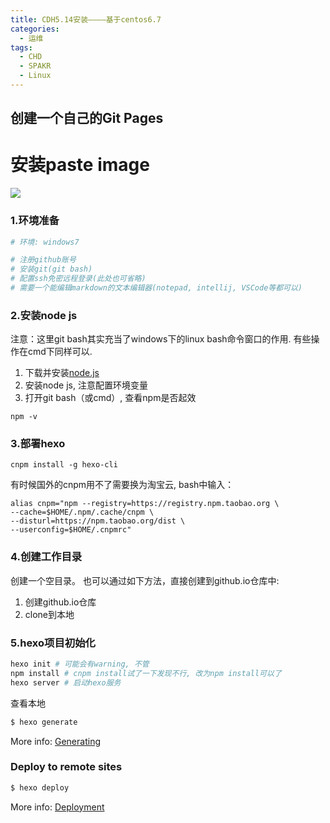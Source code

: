 ```yaml
---
title: CDH5.14安装————基于centos6.7
categories: 
  - 运维
tags:
  - CHD
  - SPAKR
  - Linux
---
```


## 创建一个自己的Git Pages

# 安装paste image
![](2019-04-02-09-46-50.png)


### 1.环境准备
``` bash
# 环境: windows7

# 注册github账号
# 安装git(git bash)
# 配置ssh免密远程登录(此处也可省略)
# 需要一个能编辑markdown的文本编辑器(notepad, intellij, VSCode等都可以)
```

### 2.安装node js
注意：这里git bash其实充当了windows下的linux bash命令窗口的作用. 有些操作在cmd下同样可以.
1) 下载并安装[node.js](http://nodejs.org/)
2) 安装node js, 注意配置环境变量
3) 打开git bash（或cmd）, 查看npm是否起效
```
npm -v
```

### 3.部署hexo
```
cnpm install -g hexo-cli
```
有时候国外的cnpm用不了需要换为淘宝云, bash中输入：
```
alias cnpm="npm --registry=https://registry.npm.taobao.org \
--cache=$HOME/.npm/.cache/cnpm \
--disturl=https://npm.taobao.org/dist \
--userconfig=$HOME/.cnpmrc"
```

### 4.创建工作目录
创建一个空目录。
也可以通过如下方法，直接创建到github.io仓库中:
1) 创建github.io仓库
2) clone到本地

### 5.hexo项目初始化

``` bash
hexo init # 可能会有warning, 不管
npm install # cnpm install试了一下发现不行, 改为npm install可以了
hexo server # 启动hexo服务
```
查看本地[](http://localhost:4000/)


``` bash
$ hexo generate
```

More info: [Generating](https://hexo.io/docs/generating.html)

### Deploy to remote sites

``` bash
$ hexo deploy
```

More info: [Deployment](https://hexo.io/docs/deployment.html)
